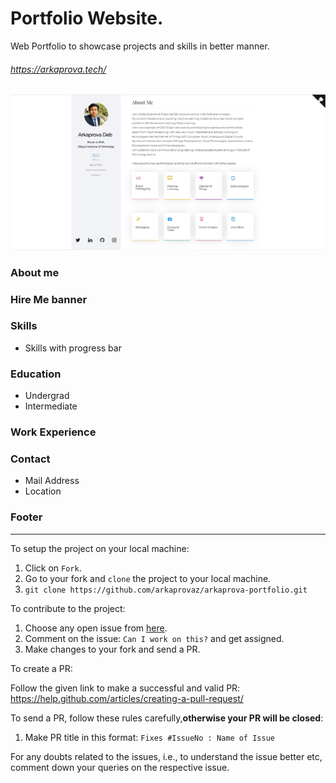 # Portfolio Website.
Web Portfolio to showcase projects and skills in better manner. 

###### https://arkaprova.tech/

![Image](https://github.com/arkaprovaz/arkaprova-portfolio/blob/master/capture.jpg)
### About me
### Hire Me banner
### Skills
* Skills with progress bar
### Education
* Undergrad
* Intermediate
### Work Experience
### Contact
* Mail Address
* Location

### Footer
------------------------------------------------------------------
To setup the project on your local machine:

1. Click on `Fork`.
2. Go to your fork and `clone` the project to your local machine.
3. `git clone https://github.com/arkaprovaz/arkaprova-portfolio.git`

To contribute to the project:

1. Choose any open issue from [here](https://github.com/arkaprovaz/arkaprova-portfolio/issues). 
2. Comment on the issue: `Can I work on this?` and get assigned.
3. Make changes to your fork and send a PR.

To create a PR:

Follow the given link to make a successful and valid PR: https://help.github.com/articles/creating-a-pull-request/

To send a PR, follow these rules carefully,**otherwise your PR will be closed**:

1. Make PR title in this format: `Fixes #IssueNo : Name of Issue`

For any doubts related to the issues, i.e., to understand the issue better etc, comment down your queries on the respective issue.
